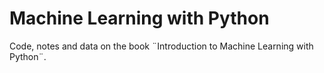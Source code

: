 # Machine Learning with Python 

Code, notes and data on the book ¨Introduction to Machine Learning with Python¨. 
